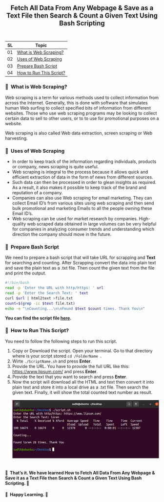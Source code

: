 
## <p align=center>Fetch All Data From Any Webpage & Save as a Text File then Search & Count a Given Text Using Bash Scripting<br> <br> </p> 
| **SL** | **Topic** |
| --- | --- |
| 01 | [What is Web Scraping?](#01) |
| 02 | [Uses of Web Scraping](#02) |
| 03 | [Prepare Bash Script](#03)  |
| 04 | [How to Run This Script?](#04) |

### <a name="01">:diamond_shape_with_a_dot_inside: &nbsp;What is Web Scraping?</a>
Web scraping is a term for various methods used to collect information from across the Internet. Generally, this is done with software that simulates human Web surfing to collect specified bits of information from different websites. Those who use web scraping programs may be looking to collect certain data to sell to other users, or to to use for promotional purposes on a website.

Web scraping is also called Web data extraction, screen scraping or Web harvesting.

### <a name="02">:diamond_shape_with_a_dot_inside: &nbsp;Uses of Web Scraping</a>
- In order to keep track of the information regarding individuals, products or company, news scraping is quite useful.
- Web scraping is integral to the process because it allows quick and efficient extraction of data in the form of news from different sources.
- Such data can then be processed in order to glean insights as required. As a result, it also makes it possible to keep track of the brand and reputation of a company.
- Companies can also use Web scraping for email marketing. They can collect Email ID’s from various sites using web scraping and then send bulk promotional and marketing Emails to all the people owning these Email ID’s.
- Web scraping can be used for market research by companies. High-quality web scraped data obtained in large volumes can be very helpful for companies in analyzing consumer trends and understanding which direction the company should move in the future. 

### <a name="03">:diamond_shape_with_a_dot_inside: &nbsp;Prepare Bash Script</a>
We need to prepare a bash script that will take URL for scrapping and **Text** for searching and counting. After Scrapping convert the data into plain text and save the plain text as a .txt file. Then count the given text from the file and print the output.

```Bash
#!/bin/bash
read -p 'Enter the URL with http/https: ' url
read -p 'Enter the Search Text: ' text
curl $url | html2text >file.txt
count=$(grep -ic $text file.txt)
echo -e "\nCounting...\n\nFound $text $count times. Thank You\n"
```

**You can find the script file [here](https://github.com/Shadikul-Islam/Linux-Based-Projects/blob/master/Web%20Scrapping%20%26%20Count%20a%20Given%20Text%20Using%20Bash%20Script/Script/Web%20Scrapping%20Script.sh).**

### <a name="04">:diamond_shape_with_a_dot_inside: &nbsp;How to Run This Script?</a>
You need to follow the following steps to run this script.
1. Copy or Download the script. Open your terminal. Go to that directory where is your script stored ```cd /FolderName ```.
2. Wirte ```./ScriptName.sh``` and press **Enter**.
3. Provide the URL. You have to provide the full URL like this: https://www.lipsum.com/ and press **Enter**.
4. Provide the text that you want to search and press **Enter**.
5. Now the script will download all the HTML and text then convert it into plain text and store it into a local drive as a .txt file. Then search the given text. Finally, it will show the total counted text number as result.
<br> <br> <img src= "https://github.com/Shadikul-Islam/Linux-Based-Projects/blob/master/Web%20Scrapping%20%26%20Count%20a%20Given%20Text%20Using%20Bash%20Script/Images/Image-1.png" alt="Script Output"> <br><br>

#### :diamond_shape_with_a_dot_inside: &nbsp;That’s it. We have learned How to Fetch All Data From Any Webpage & Save it as a Text File then Search & Count a Given Text Using Bash Scripting. :diamond_shape_with_a_dot_inside: &nbsp;
 
#### :diamond_shape_with_a_dot_inside: &nbsp;Happy Learning. :diamond_shape_with_a_dot_inside: &nbsp;
